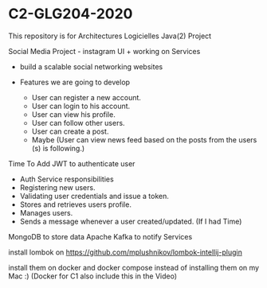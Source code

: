 # C2-GLG204-2020
This repository is for Architectures Logicielles Java(2) Project

Social Media Project - instagram UI + working on Services

- build a scalable social networking websites

- Features we are going to develop
    - User can register a new account.
    - User can login to his account.
    - User can view his profile.
    - User can follow other users.
    - User can create a post.
    - Maybe (User can view news feed based on the posts from the users (s) is following.)

Time To Add JWT to authenticate user 

 - Auth Service responsibilities 
 - Registering new users.
 - Validating user credentials and issue a token.
 - Stores and retrieves users profile.
 - Manages users.
 - Sends a message whenever a user created/updated. (If I had Time)


MongoDB to store data
Apache Kafka to notify Services


install lombok on https://github.com/mplushnikov/lombok-intellij-plugin

install them on docker and docker compose instead of installing them on my Mac :) (Docker for C1 also include this in the Video)
